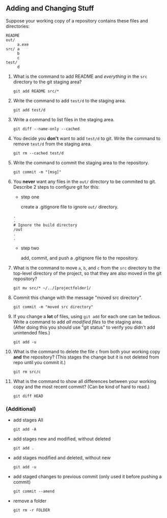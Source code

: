 ## Adding and Changing Stuff

Suppose your working copy of a repository contains these files and directories:
```
README
out/
     a.exe
src/ a
     b
	 c
test/
     d
```     

1. What is the command to add README and *everything* in the `src` directory to the git staging area?
     ```
     git add README src/*
     ```

2. Write the command to add `test/d` to the staging area.
     ```
     git add test/d
     ```

3. Write a command to list files in the staging area.
     ```
     git diff --name-only --cached
     ```

4. You decide you **don't** want to add `test/d` to git.  Write the command to remove `test/d` from the staging area.
     ```
     git rm --cached test/d
     ```

5. Write the command to commit the staging area to the repository.
     ```
     git commit -m "[msg]"
     ```

6. You **never** want any files in the `out/` directory to be commited to git. Describe 2 steps to configure git for this:
     * step one 
     
         create a .gitignore file to ignore `out/` directory.
     ```
     .
     .
     # Ignore the build directory
     /out
     .
     .

     ```

     * step two
     
         add, commit, and push a .gitignore file to the repository.


7. What is the command to move `a`, `b`, and `c` from the `src` directory to the top-level directory of the project, so that they are also moved in the git repository?
     ```
     git mv src/* ~/../[projectfolder]/
     ```

8. Commit this change with the message "moved src directory".
     ```
     git commit -m "moved src directory"
     ```

9. If you change a **lot** of files, using `git add` for each one can be tedious.  Write a command to add *all modified files* to the staging area.   
    (After doing this you should use "git status" to verify you didn't add unintended files.)
    ```
    git add -u
    ```


10. What is the command to delete the file `c` from both your working copy **and** the repository? (This stages the change but it is not deleted from repo until you commit it.)
    ```
    git rm src/c
    ```

11. What is the command to show all differences between your working copy and the most recent commit? (Can be kind of hard to read.)
    ```
    git diff HEAD
    ```

### (Additional)
* add stages All
    ```
    git add -A 
    ```
* add stages new and modified, without deleted
    ```
    git add .
    ```
* add stages modified and deleted, without new
    ```
    git add -u
    ```
* add staged changes to previous commit (only used it before pushing a commit)
    ```
    git commit --amend 
    ```
* remove a folder 
    ```
    git rm -r FOLDER 
    ```
